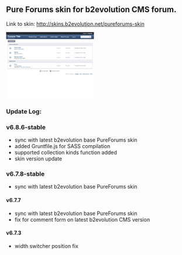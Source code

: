 ## Pure Forums skin for b2evolution CMS forum.

Link to skin: http://skins.b2evolution.net/pureforums-skin

<img src="skinshot.png"/>

### Update Log:

### v6.8.6-stable
- sync with latest b2evolution base PureForums skin
- added Gruntfile.js for SASS compilation
- supported collection kinds function added
- skin version update

### v6.7.8-stable
- sync with latest b2evolution base PureForums skin

#### v6.7.7
- sync with latest b2evolution base PureForums skin
- fix for comment form on latest b2evolution CMS version

#### v6.7.3
- width switcher position fix
